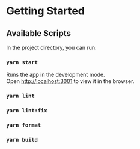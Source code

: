 # Getting Started

## Available Scripts

In the project directory, you can run:

### `yarn start`

Runs the app in the development mode.\
Open [http://localhost:3001](http://localhost:3001) to view it in the browser.

### `yarn lint`
### `yarn lint:fix`
### `yarn format`
### `yarn build`
